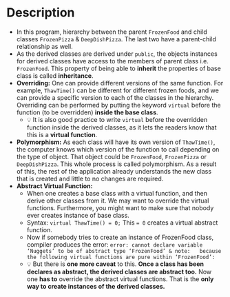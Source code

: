 # Description
- In this program, hierarchy between the parent `FrozenFood` and child classes `FrozenPizza` & `DeepDishPizza`. The last two have a parent-child relationship as well.
- As the derived classes are derived under `public`, the objects instances for derived classes have access to the members of parent class i.e. `FrozenFood`. This property of being able to **inherit** the properties of base class is called **inheritance**.
- **Overriding:** One can provide different versions of the same function. For example, `ThawTime()` can be different for different frozen foods, and we can provide a specific version to each of the classes in the hierarchy. Overriding can be performed by putting the keyword `virtual` before the function (to be overridden) **inside the base class**. 
  - :bulb: It is also good practice to write `virtual` before the overridden function inside the derived classes, as it lets the readers know that this is a **virtual function**.
- **Polymorphism:** As each class will have its own version of `ThawTime()`, the computer knows which version of the function to call depending on the type of object. That object could be `FrozenFood`, `FrozenPizza` or `DeepDishPizza`. This whole process is called polymorphism. As a result of this, the rest of the application already understands the new class that is created and little to no changes are required. 
- **Abstract Virtual Function:** 
  - When one creates a base class with a virtual function, and then derive other classes from it. We may want to override the virtual functions. Furthermore, you might want to make sure that nobody ever creates instance of base class. 
  - Syntax: `virtual ThawTime() = 0;` This `= 0` creates a virtual abstract function.
  - Now if somebody tries to create an instance of FrozenFood class, compiler produces the error: `error: cannot declare variable ‘Nuggets’ to be of abstract type ‘FrozenFood’ & note:   because the following virtual functions are pure within ‘FrozenFood’:`
  - :bulb: But there is **one more caveat** to this. **Once a class has been declares as abstract, the derived classes are abstract too.** Now one **has to** override the abstract virtual functions. That is the **only way to create instances of the derived classes.**